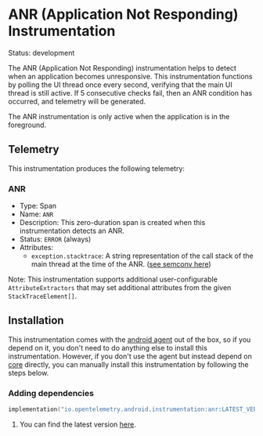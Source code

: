 
# ANR (Application Not Responding) Instrumentation

Status: development

The ANR (Application Not Responding) instrumentation helps to detect
when an application becomes unresponsive. This instrumentation functions
by polling the UI thread once every second, verifying that the main UI
thread is still active. If 5 consecutive checks fail, then an ANR condition
has occurred, and telemetry will be generated.

The ANR instrumentation is only active when the application is in the
foreground.

## Telemetry

This instrumentation produces the following telemetry:

### ANR

* Type: Span
* Name: `ANR`
* Description: This zero-duration span is created when this instrumentation detects an ANR.
* Status: `ERROR` (always)
* Attributes:
  * `exception.stacktrace`: A string representation of the call stack of the main thread at the time of the ANR.
    ([see semconv here](https://github.com/open-telemetry/semantic-conventions/blob/0b3babde7ff9f74b03a1a49adcdb319354d47d85/docs/attributes-registry/exception.md#exception-stacktrace))

Note: This instrumentation supports additional user-configurable `AttributeExtractors` that
may set additional attributes from the given `StackTraceElement[]`.

## Installation

This instrumentation comes with the [android agent](../../android-agent) out of the box, so
if you depend on it, you don't need to do anything else to install this instrumentation.
However, if you don't use the agent but instead depend on [core](../../core) directly, you can
manually install this instrumentation by following the steps below.

### Adding dependencies

```kotlin
implementation("io.opentelemetry.android.instrumentation:anr:LATEST_VERSION") // <1>
```

1. You can find the latest version [here](https://central.sonatype.com/artifact/io.opentelemetry.android.instrumentation/anr).
